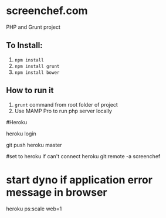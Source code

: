 # screenchef.com
PHP and Grunt project

## To Install:

1. ``npm install``
2. ``npm install grunt``
3. ``npm install bower``


## How to run it

1. ``grunt`` command from root folder of project
2. Use MAMP Pro to run php server locally



#Heroku

heroku login

git push heroku master


#set to heroku if can't connect
heroku git:remote -a screenchef

# start dyno if application error message in browser
heroku ps:scale web=1